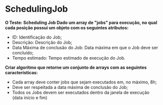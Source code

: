 # SchedulingJob

**O Teste: Scheduling Job Dado um array de "jobs" para execução, no qual cada posição possui um objeto com os seguintes atributos:** 

- ID: Identificação do Job;
- Descrição: Descrição do Job;
- Data Máxima de conclusão do Job: Data máxima em que o Job deve ser concluído;
- Tempo estimado: Tempo estimado de execução do Job.

 **Criar algoritmo que retorne um conjunto de arrays com as seguintes características:**

- Cada array deve conter jobs que sejam executados em, no máximo, 8h;
- Deve ser respeitada a data máxima de conclusão do Job;
- Todos os Jobs devem ser executados dentro da janela de execução (data início e fim)
